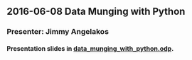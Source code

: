 ## 2016-06-08 Data Munging with Python
### Presenter: Jimmy Angelakos
#### Presentation slides in [data_munging_with_python.odp](data_munging_with_python.odp).
